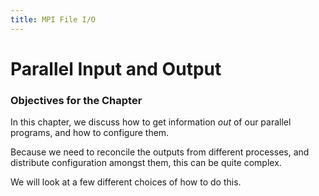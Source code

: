 ```yaml
---
title: MPI File I/O
---
```


# Parallel Input and Output

### Objectives for the Chapter

In this chapter, we discuss how to get information *out* of our parallel programs,
and how to configure them.

Because we need to reconcile the outputs from different processes, and
distribute configuration amongst them, this can be quite complex.

We will look at a few different choices of how to do this.
